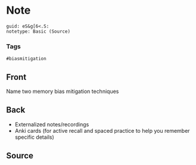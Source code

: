 # Note
```
guid: eS&g[6<.S:
notetype: Basic (Source)
```

### Tags
```
#biasmitigation
```

## Front
Name two memory bias mitigation techniques

## Back
<ul><li>Externalized notes/recordings</li><li>Anki cards (for active recall and spaced practice to help you remember specific details)</li></ul>

## Source

